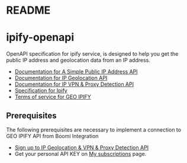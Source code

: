 # README #

# ipify-openapi

OpenAPI specification for ipify service, is designed to help you get the public IP address and geolocation data from an IP address.

* [Documentation for A Simple Public IP Address API](https://www.ipify.org/)
* [Documentation for IP Geolocation API](https://geo.ipify.org/docs)
* [Documentation for IP VPN & Proxy Detection API](https://vpn-proxy-detection.ipify.org/docs)
* [Specification for Ipify](https://github.com/cliffano/openapi-ipify)
* [Terms of service for GEO IPIFY](https://geo.ipify.org/terms-of-service)

## Prerequisites
The following prerequisites are necessary to implement a connection to GEO IPIFY API from Boomi Integration
+ [Sign up to IP Geolocation & VPN & Proxy Detection API](https://geo.ipify.org/signup)
+ Get your personal API KEY on [My subscriptions](https://geo.ipify.org/subscriptions) page.
